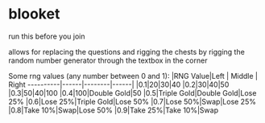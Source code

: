 # blooket
run this before you join

allows for replacing the questions and rigging the chests by rigging the random number generator through the textbox in the corner

Some rng values (any number between 0 and 1):
|RNG Value|Left | Middle | Right
----------|------|--------|------|
|0.1|20|30|40
|0.2|30|40|50
|0.3|50|40|100
|0.4|100|Double Gold|50
|0.5|Triple Gold|Double Gold|Lose 25%
|0.6|Lose 25%|Triple Gold|Lose 50%
|0.7|Lose 50%|Swap|Lose 25%
|0.8|Take 10%|Swap|Lose 50%
|0.9|Take 25%|Take 10%|Swap
